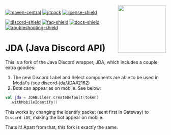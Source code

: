 [maven-central]: https://img.shields.io/maven-central/v/net.dv8tion/JDA?filter=!*-preview*&logo=apachemaven&color=blue
[jitpack]: https://img.shields.io/badge/Snapshots-JitPack?logo=jitpack
[installation]: #-installation
[discord-invite]: https://discord.gg/0hMr4ce0tIl3SLv5
[license]: https://github.com/discord-jda/JDA/tree/master/LICENSE
[faq]: https://jda.wiki/introduction/faq/
[docs]: https://docs.jda.wiki/index.html
[wiki]: https://jda.wiki/introduction/jda/
[troubleshooting]: https://jda.wiki/using-jda/troubleshooting/
[discord-shield]: https://discord.com/api/guilds/125227483518861312/widget.png
[faq-shield]: https://img.shields.io/badge/Wiki-FAQ-blue.svg
[docs-shield]: https://img.shields.io/badge/Wiki-Docs-blue.svg
[troubleshooting-shield]: https://img.shields.io/badge/Wiki-Troubleshooting-darkgreen.svg
[license-shield]: https://img.shields.io/badge/License-Apache%202.0-white.svg
[GatewayIntent]: https://docs.jda.wiki/net/dv8tion/jda/api/requests/GatewayIntent.html
[JDABuilder]: https://docs.jda.wiki/net/dv8tion/jda/api/JDABuilder.html
[DefaultShardManagerBuilder]: https://docs.jda.wiki/net/dv8tion/jda/api/sharding/DefaultShardManagerBuilder.html

<img align="right" src="https://github.com/discord-jda/JDA/blob/assets/assets/readme/logo.png?raw=true" height="150" width="150">

[![maven-central][]][installation]
[![jitpack][]](https://jitpack.io/#discord-jda/JDA)
[![license-shield][]][license]

[![discord-shield][]][discord-invite]
[![faq-shield]][faq]
[![docs-shield]][docs]
[![troubleshooting-shield]][troubleshooting]

# JDA (Java Discord API)

This is a fork of the Java Discord wrapper, JDA, which includes a couple extra goodies:

1. The new Discord Label and Select components are able to be used in Modal's (see discord-jda/JDA#2162)
2. Bots can appear as on mobile. See below:

```kt
val jda = JDABuilder.createDefault(token)
  .withMobileIdentify()
```

This works by changing the identify packet (sent first in Gateway) to `Discord iOS`, making the bot appear on mobile.

Thats it! Apart from that, this fork is exactly the same.
